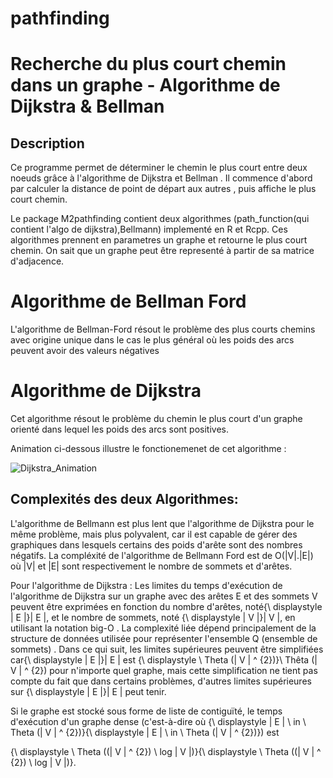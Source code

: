 # pathfinding
# Recherche du plus court chemin dans un graphe - Algorithme de Dijkstra & Bellman

## Description
Ce programme permet de déterminer le chemin le plus court entre deux noeuds grâce à l'algorithme de Dijkstra et Bellman . Il commence d'abord par calculer la distance de point de départ aux autres , puis affiche le plus court chemin.

Le package M2pathfinding contient deux algorithmes (path_function(qui contient l'algo de dijkstra),Bellmann) implementé en R et Rcpp.
Ces algorithmes prennent en parametres un graphe et retourne le plus court chemin. On sait que un graphe peut être representé à partir de sa matrice d'adjacence.


# Algorithme de Bellman Ford

L'algorithme de Bellman-Ford résout le problème des plus courts chemins avec origine unique
dans le cas le plus général où les poids des arcs peuvent avoir des valeurs négatives

# Algorithme de Dijkstra
Cet algorithme résout le problème du chemin le plus court d'un graphe orienté  dans lequel les poids des arcs sont positives.

Animation ci-dessous illustre le fonctionemenet de cet algorithme :

![Dijkstra_Animation](https://user-images.githubusercontent.com/75957755/104924965-76eed300-599e-11eb-9ab8-c849a5fa9b7e.gif)


## Complexités des deux Algorithmes:

L'algorithme de Bellmann est plus lent que l'algorithme de Dijkstra pour le même problème, mais plus polyvalent, car il est capable de gérer des graphiques dans lesquels certains des poids d'arête sont des nombres négatifs.
La compléxité de l'algorithme de Bellmann Ford est de O(|V|.|E|) où |V| et |E| sont respectivement le nombre de sommets et d'arêtes.

Pour l'algorithme de Dijkstra : Les limites du temps d'exécution de l'algorithme de Dijkstra sur un graphe avec des arêtes E et des sommets V peuvent être exprimées en fonction du nombre d'arêtes, noté{\ displaystyle | E |}| E |, et le nombre de sommets, noté {\ displaystyle | V |}| V |, en utilisant la notation big-O . La complexité liée dépend principalement de la structure de données utilisée pour représenter l'ensemble Q (ensemble de sommets) . Dans ce qui suit, les limites supérieures peuvent être simplifiées car{\ displaystyle | E |}| E | est {\ displaystyle \ Theta (| V | ^ {2})}\ Thêta (| V | ^ {2}) pour n'importe quel graphe, mais cette simplification ne tient pas compte du fait que dans certains problèmes, d'autres limites supérieures sur {\ displaystyle | E |}| E | peut tenir.

Si le graphe est stocké sous forme de liste de contiguïté, le temps d'exécution d'un graphe dense (c'est-à-dire où {\ displaystyle | E | \ in \ Theta (| V | ^ {2})}{\ displaystyle | E | \ in \ Theta (| V | ^ {2})}) est

{\ displaystyle \ Theta ((| V | ^ {2}) \ log | V |)}{\ displaystyle \ Theta ((| V | ^ {2}) \ log | V |)}.



